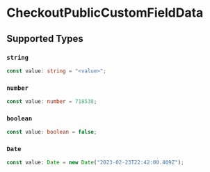 # CheckoutPublicCustomFieldData


## Supported Types

### `string`

```typescript
const value: string = "<value>";
```

### `number`

```typescript
const value: number = 718538;
```

### `boolean`

```typescript
const value: boolean = false;
```

### `Date`

```typescript
const value: Date = new Date("2023-02-23T22:42:00.409Z");
```

